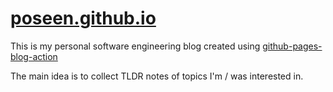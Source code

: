 # [poseen.github.io](https://poseen.github.io)
This is my personal software engineering blog created using [github-pages-blog-action](https://github.com/kamranahmedse/github-pages-blog-action)

The main idea is to collect TLDR notes of topics I'm / was interested in.